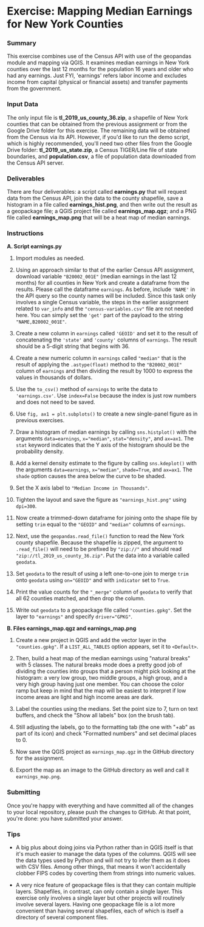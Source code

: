 # Exercise: Mapping Median Earnings for New York Counties

### Summary

This exercise combines use of the Census API with use of the geopandas module and mapping via QGIS. It examines median earnings in New York counties over the last 12 months for the population 16 years and older who had any earnings. Just FYI, 'earnings' refers labor income and excludes income from capital (physical or financial assets) and transfer payments from the government.

### Input Data

The only input file is **tl_2019_us_county_36.zip**, a shapefile of New York counties that can be obtained from the previous assignment or from the Google Drive folder for this exercise. The remaining data will be obtained from the Census via its API. However, if you'd like to run the demo script, which is highly recommended, you'll need two other files from the Google Drive folder: **tl_2019_us_state.zip**, a Census TIGER/Line file of state boundaries, and **population.csv**, a file of population data downloaded from the Census API server.

### Deliverables

There are four deliverables: a script called **earnings.py** that will request data from the Census API, join the data to the county shapefile, save a histogram in a file called **earnings_hist.png**, and then write out the result as a geopackage file; a QGIS project file called **earnings_map.qgz**; and a PNG file called **earnings_map.png** that will be a heat map of median earnings.

### Instructions

**A. Script earnings.py**

1. Import modules as needed.

1. Using an approach similar to that of the earlier Census API assignment, download variable `"B20002_001E"` (median earnings in the last 12 months) for all counties in New York and create a dataframe from the results. Please call the dataframe `earnings`. As before, include `'NAME'` in the API query so the county names will be included. Since this task only involves a single Census variable, the steps in the earlier assignment related to `var_info` and the `"census-variables.csv"` file are not needed here. You can simply set the `'get'` part of the payload to the string `"NAME,B20002_001E"`. 

1. Create a new column in `earnings` called `'GEOID'` and set it to the result of concatenating the `'state'` and `'county'` columns of `earnings`. The result should be a 5-digit string that begins with 36.

1. Create a new numeric column in `earnings` called `"median"` that is the result of applying the `.astype(float)` method to the `"B20002_001E"` column of `earnings` and then dividing the result by 1000 to express the values in thousands of dollars.

1. Use the `to_csv()` method of `earnings` to write the data to `'earnings.csv'`. Use `index=False` because the index is just row numbers and does not need to be saved.

1. Use `fig, ax1 = plt.subplots()` to create a new single-panel figure as in previous exercises. 

1. Draw a histogram of median earnings by calling `sns.histplot()` with the arguments `data=earnings`, `x="median"`, `stat="density"`, and `ax=ax1`. The `stat` keyword indicates that the Y axis of the histogram should be the probability density.

1. Add a kernel density estimate to the figure by calling `sns.kdeplot()` with the arguments `data=earnings`, `x="median"`, `shade=True`, and `ax=ax1`. The `shade` option causes the area below the curve to be shaded.

1. Set the X axis label to `"Median Income in Thousands"`.

1. Tighten the layout and save the figure as `"earnings_hist.png"` using `dpi=300`.

1. Now create a trimmed-down dataframe for joining onto the shape file by setting `trim` equal to the `"GEOID"` and `"median"` columns of `earnings`.

1. Next, use the `geopandas.read_file()` function to read the New York county shapefile. Because the shapefile is zipped, the argument to `.read_file()` will need to be prefixed by `"zip://"` and should read `"zip://tl_2019_us_county_36.zip"`. Put the data into a variable called `geodata`.

1. Set `geodata` to the result of using a left one-to-one join to merge `trim` onto `geodata` using `on="GEOID"` and with `indicator` set to `True`.

1. Print the value counts for the `"_merge"` column of `geodata` to verify that all 62 counties matched, and then drop the column.

1. Write out `geodata` to a geopackage file called `"counties.gpkg"`. Set the layer to `"earnings"` and specify `driver="GPKG"`.

**B. Files earnings_map.qgz and earnings_map.png**

1. Create a new project in QGIS and add the vector layer in the `"counties.gpkg"`. If a `LIST_ALL_TABLES` option appears, set it to `<Default>`.

1. Then, build a heat map of the median earnings using "natural breaks" with 5 classes. The natural breaks mode does a pretty good job of dividing the counties into groups that a person might pick looking at the histogram: a very low group, two middle groups, a high group, and a very high group having just one member. You can choose the color ramp but keep in mind that the map will be easiest to interpret if low income areas are light and high income areas are dark. 

1. Label the counties using the medians. Set the point size to 7, turn on text buffers, and check the "Show all labels" box (on the brush tab).

1. Still adjusting the labels, go to the formatting tab (the one with "+ab" as part of its icon) and check "Formatted numbers" and set decimal places to 0.

1. Now save the QGIS project as `earnings_map.qgz` in the GitHub directory for the assignment. 

1. Export the map as an image to the GitHub directory as well and call it `earnings_map.png`.

### Submitting

Once you're happy with everything and have committed all of the changes to your local repository, please push the changes to GitHub. At that point, you're done: you have submitted your answer.

### Tips

+ A big plus about doing joins via Python rather than in QGIS itself is that it's much easier to manage the data types of the columns. QGIS will see the data types used by Python and will not try to infer them as it does with CSV files. Among other things, that means it won't accidentally clobber FIPS codes by coverting them from strings into numeric values.

+ A very nice feature of geopackage files is that they can contain multiple layers. Shapefiles, in contrast, can only contain a single layer. This exercise only involves a single layer but other projects will routinely involve several layers. Having one geopackage file is a lot more convenient than having several shapefiles, each of which is itself a directory of several component files. 
